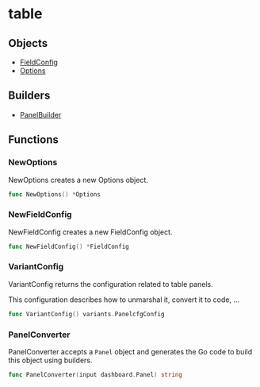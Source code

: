 # table

## Objects

 * <span class="badge object-type-ref"></span> [FieldConfig](./object-FieldConfig.md)
 * <span class="badge object-type-struct"></span> [Options](./object-Options.md)
## Builders

 * <span class="badge builder"></span> [PanelBuilder](./builder-PanelBuilder.md)
## Functions

### <span class="badge function"></span> NewOptions

NewOptions creates a new Options object.

```go
func NewOptions() *Options
```

### <span class="badge function"></span> NewFieldConfig

NewFieldConfig creates a new FieldConfig object.

```go
func NewFieldConfig() *FieldConfig
```

### <span class="badge function"></span> VariantConfig

VariantConfig returns the configuration related to table panels.

This configuration describes how to unmarshal it, convert it to code, …

```go
func VariantConfig() variants.PanelcfgConfig
```

### <span class="badge function"></span> PanelConverter

PanelConverter accepts a `Panel` object and generates the Go code to build this object using builders.

```go
func PanelConverter(input dashboard.Panel) string
```

